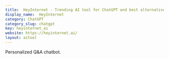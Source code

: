 ```yaml
---
title:  HeyInternet - Trending AI tool for ChatGPT and best alternatives
display_name:  HeyInternet
category: ChatGPT
category_slug: chatgpt
key: heyinternet_ai
website: https://heyinternet.ai/
layout: aitool
---
```


Personalized Q&A chatbot.
